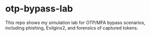 # otp-bypass-lab
This repo shows my simulation lab for OTP/MFA bypass scenarios, including phishing, Evilginx2, and forensics of captured tokens. 
